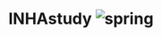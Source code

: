 # INHAstudy ![spring](https://user-images.githubusercontent.com/88971743/150672811-c5091772-3d10-4121-82ee-641c00e53f82.svg)
